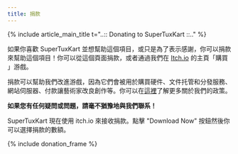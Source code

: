 ```yaml
---
title: 捐款
---
```

{% include article_main_title t="..:: Donating to SuperTuxKart ::.." %}

如果你喜歡 SuperTuxKart 並想幫助這個項目，或只是為了表示感謝，你可以捐款來幫助這個項目！你可以從這個頁面捐款，或者通過我們在 [Itch.io](https://supertuxkart.itch.io/supertuxkart) 的主頁「購買 」游戲。

捐款可以幫助我們改進游戲，因為它們會被用於購買硬件、文件托管和分發服務、網站伺服器、付款讓藝術家改良創作等。你可以在[這裡](Donation_Policy)了解更多關於我們的政策。

**如果您有任何疑問或問題，請毫不猶豫地與我們聯系！**

SuperTuxKart 現在使用 itch.io 來接收捐款。點擊 "Download Now" 按鈕然後你可以選擇捐款的數額。

{% include donation_frame %}
